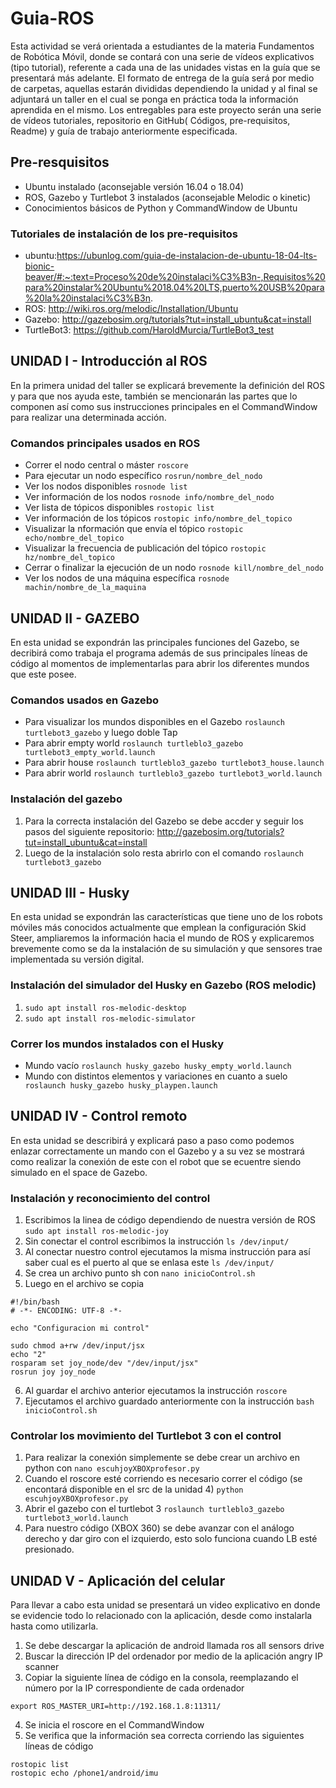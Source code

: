 # Guia-ROS
Esta actividad se verá orientada a estudiantes de la materia Fundamentos de Robótica Móvil, donde se contará con una serie de vídeos explicativos (tipo tutorial), referente a cada una de las unidades vistas en la guía que se presentará más adelante. El formato de entrega de la guía será por medio de carpetas, aquellas estarán divididas dependiendo la unidad y al final se adjuntará un taller en el cual se ponga en práctica toda la información aprendida en el mismo. Los entregables para este proyecto serán una serie de vídeos tutoriales, repositorio en GitHub( Códigos, pre-requisitos, Readme) y guía de trabajo anteriormente especificada.

## Pre-resquisitos
- Ubuntu instalado (aconsejable versión 16.04 o 18.04)
- ROS, Gazebo y Turtlebot 3 instalados (aconsejable Melodic o kinetic)
- Conocimientos básicos de Python y CommandWindow de Ubuntu

### Tutoriales de instalación de los pre-requisitos
- ubuntu:https://ubunlog.com/guia-de-instalacion-de-ubuntu-18-04-lts-bionic-beaver/#:~:text=Proceso%20de%20instalaci%C3%B3n-,Requisitos%20para%20instalar%20Ubuntu%2018.04%20LTS,puerto%20USB%20para%20la%20instalaci%C3%B3n.
- ROS: http://wiki.ros.org/melodic/Installation/Ubuntu
- Gazebo: http://gazebosim.org/tutorials?tut=install_ubuntu&cat=install
- TurtleBot3: https://github.com/HaroldMurcia/TurtleBot3_test

## UNIDAD I - Introducción al ROS
En la primera unidad del taller se explicará brevemente la definición del ROS y para que nos ayuda este, también se mencionarán las partes que lo componen así como sus instrucciones principales en el CommandWindow para realizar una determinada acción.
### Comandos principales usados en ROS
- Correr el nodo central o máster `roscore`
- Para ejecutar un nodo específico `rosrun/nombre_del_nodo`
- Ver los nodos disponibles `rosnode list`
- Ver información de los nodos `rosnode info/nombre_del_nodo`
- Ver lista de tópicos disponibles `rostopic list`
- Ver información de los tópicos `rostopic info/nombre_del_topico`
- Visualizar la nformación que envía el tópico `rostopic echo/nombre_del_topico`
- Visualizar la frecuencia de publicación del tópico `rostopic hz/nombre_del_topico`
- Cerrar o finalizar la ejecución de un nodo `rosnode kill/nombre_del_nodo`
- Ver los nodos de una máquina específica `rosnode machin/nombre_de_la_maquina`

## UNIDAD II - GAZEBO
En esta unidad se expondrán las principales funciones del Gazebo, se decribirá como trabaja el programa además de sus principales líneas de código al momentos de implementarlas para abrir los diferentes mundos que este posee.
### Comandos usados en Gazebo
- Para visualizar los mundos disponibles en el Gazebo `roslaunch turtlebot3_gazebo` y luego doble Tap
- Para abrir empty world `roslaunch turtleblo3_gazebo turtlebot3_empty_world.launch`
- Para abrir house `roslaunch turtleblo3_gazebo turtlebot3_house.launch`
- Para abrir world `roslaunch turtleblo3_gazebo turtlebot3_world.launch`
### Instalación del gazebo
1. Para la correcta instalación del Gazebo se debe accder y seguir los pasos del siguiente repositorio: http://gazebosim.org/tutorials?tut=install_ubuntu&cat=install
2. Luego de la instalación solo resta abrirlo con el comando `roslaunch turtlebot3_gazebo`

## UNIDAD III - Husky
En esta unidad se expondrán las características que tiene uno de los robots móviles más conocidos actualmente que emplean la configuración Skid Steer, ampliaremos la información hacia el mundo de ROS y explicaremos brevemente como se da la instalación de su simulación y que sensores trae implementada su versión digital.
### Instalación del simulador del Husky en Gazebo (ROS melodic)
1. `sudo apt install ros-melodic-desktop`
2. `sudo apt install ros-melodic-simulator`
### Correr los mundos instalados con el Husky
- Mundo vacío `roslaunch husky_gazebo husky_empty_world.launch`
- Mundo con distintos elementos y variaciones en cuanto a suelo ` roslaunch husky_gazebo husky_playpen.launch`
## UNIDAD IV - Control remoto
En esta unidad se describirá y explicará paso a paso como podemos enlazar correctamente un mando con el Gazebo y a su vez se mostrará como realizar la conexión de este con el robot que se ecuentre siendo simulado en el space de Gazebo.
### Instalación y reconocimiento del control
1. Escribimos la linea de código dependiendo de nuestra versión de ROS `sudo apt install ros-melodic-joy`
2. Sin conectar el control escribimos la instrucción `ls /dev/input/`
3. Al conectar nuestro control ejecutamos la misma instrucción para así saber cual es el puerto al que se enlasa este `ls /dev/input/`
4. Se crea un archivo punto sh con `nano inicioControl.sh`
5. Luego en el archivo se copia
```
#!/bin/bash
# -*- ENCODING: UTF-8 -*-

echo "Configuracion mi control"

sudo chmod a+rw /dev/input/jsx
echo "2"
rosparam set joy_node/dev "/dev/input/jsx"
rosrun joy joy_node
```
6. Al guardar el archivo anterior ejecutamos la instrucción `roscore`
7. Ejecutamos el archivo guardado anteriormente con la instrucción `bash inicioControl.sh`
### Controlar los movimiento del Turtlebot 3 con el control
1. Para realizar la conexión simplemente se debe crear un archivo en python con `nano escuhjoyXBOXprofesor.py`
2. Cuando el roscore esté corriendo es necesario correr el código (se encontará disponible en el src de la unidad 4) `python escuhjoyXBOXprofesor.py`
3. Abrir el gazebo con el turtlebot 3 `roslaunch turtleblo3_gazebo turtlebot3_world.launch`
4. Para nuestro código (XBOX 360) se debe avanzar con el análogo derecho y dar giro con el izquierdo, esto solo funciona cuando LB esté presionado.
## UNIDAD V - Aplicación del celular 
Para llevar a cabo esta unidad se presentará un video explicativo en donde se evidencie todo lo relacionado con la aplicación, desde como instalarla hasta como utilizarla.
1. Se debe descargar la aplicación de android llamada ros all sensors drive 
2. Buscar la dirección IP del ordenador por medio de la aplicación angry IP scanner
3. Copiar la siguiente línea de código en la consola, reemplazando el número por la IP correspondiente de cada ordenador
```
export ROS_MASTER_URI=http://192.168.1.8:11311/
```
4. Se inicia el roscore en el CommandWindow
5. Se verifica que la información sea correcta corriendo las siguientes líneas de código
```
rostopic list 
rostopic echo /phone1/android/imu
```

